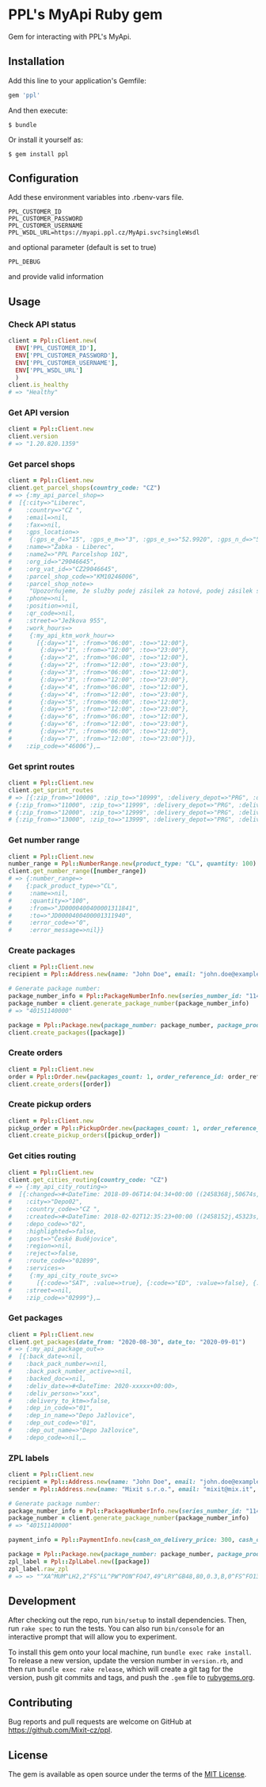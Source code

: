 # PPL's MyApi Ruby gem

Gem for interacting with PPL's MyApi.

## Installation

Add this line to your application's Gemfile:

```ruby
gem 'ppl'
```

And then execute:

    $ bundle

Or install it yourself as:

    $ gem install ppl

## Configuration

Add these environment variables into .rbenv-vars file.

```
PPL_CUSTOMER_ID
PPL_CUSTOMER_PASSWORD
PPL_CUSTOMER_USERNAME
PPL_WSDL_URL=https://myapi.ppl.cz/MyApi.svc?singleWsdl
```

and optional parameter (default is set to true)

`PPL_DEBUG`

and provide valid information

## Usage

### Check API status

```ruby
client = Ppl::Client.new(
  ENV['PPL_CUSTOMER_ID'], 
  ENV['PPL_CUSTOMER_PASSWORD'], 
  ENV['PPL_CUSTOMER_USERNAME'], 
  ENV['PPL_WSDL_URL']
  )
client.is_healthy
# => "Healthy"
```

### Get API version

```ruby
client = Ppl::Client.new
client.version
# => "1.20.820.1359"
```

### Get parcel shops

```ruby
client = Ppl::Client.new
client.get_parcel_shops(country_code: "CZ")
# => {:my_api_parcel_shop=>
#  [{:city=>"Liberec",
#    :country=>"CZ ",
#    :email=>nil,
#    :fax=>nil,
#    :gps_location=>
#     {:gps_e_d=>"15", :gps_e_m=>"3", :gps_e_s=>"52.9920", :gps_n_d=>"50", :gps_n_m=>"45", :gps_n_s=>"2.0160"},
#    :name=>"Žabka - Liberec",
#    :name2=>"PPL Parcelshop 102",
#    :org_id=>"29046645",
#    :org_vat_id=>"CZ29046645",
#    :parcel_shop_code=>"KM10246006",
#    :parcel_shop_note=>
#     "Upozorňujeme, že služby podej zásilek za hotové, podej zásilek s etiketou a return service v provozovnách sítě Žabka nejsou možné.",
#    :phone=>nil,
#    :position=>nil,
#    :qr_code=>nil,
#    :street=>"Ježkova 955",
#    :work_hours=>
#     {:my_api_ktm_work_hour=>
#       [{:day=>"1", :from=>"06:00", :to=>"12:00"},
#        {:day=>"1", :from=>"12:00", :to=>"23:00"},
#        {:day=>"2", :from=>"06:00", :to=>"12:00"},
#        {:day=>"2", :from=>"12:00", :to=>"23:00"},
#        {:day=>"3", :from=>"06:00", :to=>"12:00"},
#        {:day=>"3", :from=>"12:00", :to=>"23:00"},
#        {:day=>"4", :from=>"06:00", :to=>"12:00"},
#        {:day=>"4", :from=>"12:00", :to=>"23:00"},
#        {:day=>"5", :from=>"06:00", :to=>"12:00"},
#        {:day=>"5", :from=>"12:00", :to=>"23:00"},
#        {:day=>"6", :from=>"06:00", :to=>"12:00"},
#        {:day=>"6", :from=>"12:00", :to=>"23:00"},
#        {:day=>"7", :from=>"06:00", :to=>"12:00"},
#        {:day=>"7", :from=>"12:00", :to=>"23:00"}]},
#    :zip_code=>"46006"},…
```

### Get sprint routes

```ruby
client = Ppl::Client.new
client.get_sprint_routes
# => [{:zip_from=>"10000", :zip_to=>"10999", :delivery_depot=>"PRG", :delivery_region=>"AB", :sort_code=>"P10"},
# {:zip_from=>"11000", :zip_to=>"11999", :delivery_depot=>"PRG", :delivery_region=>"AB", :sort_code=>"P01"},
# {:zip_from=>"12000", :zip_to=>"12999", :delivery_depot=>"PRG", :delivery_region=>"AB", :sort_code=>"P02"},
# {:zip_from=>"13000", :zip_to=>"13999", :delivery_depot=>"PRG", :delivery_region=>"AB", :sort_code=>"P03"},…
```

### Get number range

```ruby
client = Ppl::Client.new
number_range = Ppl::NumberRange.new(product_type: "CL", quantity: 100)
client.get_number_range([number_range])
# => {:number_range=>
#    {:pack_product_type=>"CL",
#     :name=>nil,
#     :quantity=>"100",
#     :from=>"JD0000400400001311841",
#     :to=>"JD0000400400001311940",
#     :error_code=>"0",
#     :error_message=>nil}}
```

### Create packages

```ruby
client = Ppl::Client.new
recipient = Ppl::Address.new(name: "John Doe", email: "john.doe@example.com", city: "Praha", country: "CZ", street: "Ohradní 65", phone: "777123456", zip_code: "14000")

# Generate package number:
package_number_info = Ppl::PackageNumberInfo.new(series_number_id: "114", product_type: Ppl::Product::PPL_PARCEL_CZ_PRIVATE, depo_code: Ppl::Depo::CODE_01)
package_number = client.generate_package_number(package_number_info)
# => "40151140000"

package = Ppl::Package.new(package_number: package_number, package_product_type: Ppl::Product::PPL_PARCEL_CZ_PRIVATE, weight: 1.44, note: "Test", recipient: recipient)
client.create_packages([package])
```

### Create orders

```ruby
client = Ppl::Client.new
order = Ppl::Order.new(packages_count: 1, order_reference_id: order_reference_id, package_product_type: Ppl::Product::PPL_PARCEL_CZ_BUSINESS, send_date: "2020-09-01", sender: sender, recipient: recipient)
client.create_orders([order])
```

### Create pickup orders

```ruby
client = Ppl::Client.new
pickup_order = Ppl::PickupOrder.new(packages_count: 1, order_reference_id: order_reference_id, send_date: "2020-09-01", sender: sender)
client.create_pickup_orders([pickup_order])
```

### Get cities routing

```ruby
client = Ppl::Client.new
client.get_cities_routing(country_code: "CZ")
# => {:my_api_city_routing=>
#  [{:changed=>#<DateTime: 2018-09-06T14:04:34+00:00 ((2458368j,50674s,343000000n),+0s,2299161j)>,
#    :city=>"Depo02",
#    :country_code=>"CZ ",
#    :created=>#<DateTime: 2018-02-02T12:35:23+00:00 ((2458152j,45323s,70000000n),+0s,2299161j)>,
#    :depo_code=>"02",
#    :highlighted=>false,
#    :post=>"České Budějovice",
#    :region=>nil,
#    :reject=>false,
#    :route_code=>"02899",
#    :services=>
#     {:my_api_city_route_svc=>
#       [{:code=>"SAT", :value=>true}, {:code=>"ED", :value=>false}, {:code=>"MD", :value=>false}]},
#    :street=>nil,
#    :zip_code=>"02999"},…
```

### Get packages

```ruby
client = Ppl::Client.new
client.get_packages(date_from: "2020-08-30", date_to: "2020-09-01")
# => {:my_api_package_out=>
#  [{:back_date=>nil,
#    :back_pack_number=>nil,
#    :back_pack_number_active=>nil,
#    :backed_doc=>nil,
#    :deliv_date=>#<DateTime: 2020-xxxxx+00:00>,
#    :deliv_person=>"xxx",
#    :delivery_to_ktm=>false,
#    :dep_in_code=>"01",
#    :dep_in_name=>"Depo Jažlovice",
#    :dep_out_code=>"01",
#    :dep_out_name=>"Depo Jažlovice",
#    :depo_code=>nil,…
```

### ZPL labels

```ruby
client = Ppl::Client.new
recipient = Ppl::Address.new(name: "John Doe", email: "john.doe@example.com", city: "Praha", country: "CZ", street: "Ohradní 65", phone: "777123456", zip_code: "14000")
sender = Ppl::Address.new(name: "Mixit s.r.o.", email: "mixit@mix.it", city: "Praha", country: "CZ", street: "Ohradní 65", phone: "777123456", zip_code: "14000")

# Generate package number:
package_number_info = Ppl::PackageNumberInfo.new(series_number_id: "114", product_type: Ppl::Product::PPL_PARCEL_CZ_PRIVATE, depo_code: Ppl::Depo::CODE_01)
package_number = client.generate_package_number(package_number_info)
# => "40151140000"

payment_info = Ppl::PaymentInfo.new(cash_on_delivery_price: 300, cash_on_delivery_currency: "CZK")

package = Ppl::Package.new(package_number: package_number, package_product_type: Ppl::Product::PPL_PARCEL_CZ_PRIVATE, weight: 1.44, note: "Test", recipient: recipient, sender: sender, package_position: "1", payment_info: payment_info, package_count: 1)
zpl_label = Ppl::ZplLabel.new([package])
zpl_label.raw_zpl
# => => "^XA^MUM^LH2,2^FS^LL^PW^PON^FO47,49^LRY^GB48,80,0.3,B,0^FS^FO13,49^LRY^GB28,80,0.3,B,0^FS^FO4.7,114^LRY^GB6,15,0.3,B,0^FS^FO47.2,107.7^LRY^GB21,21,10.5,B,0^FS^FO88,7^GFA,2520,2520,9…
```

## Development

After checking out the repo, run `bin/setup` to install dependencies. Then, run `rake spec` to run the tests. You can also run `bin/console` for an interactive prompt that will allow you to experiment.

To install this gem onto your local machine, run `bundle exec rake install`. To release a new version, update the version number in `version.rb`, and then run `bundle exec rake release`, which will create a git tag for the version, push git commits and tags, and push the `.gem` file to [rubygems.org](https://rubygems.org).

## Contributing

Bug reports and pull requests are welcome on GitHub at https://github.com/Mixit-cz/ppl.

## License

The gem is available as open source under the terms of the [MIT License](https://opensource.org/licenses/MIT).
